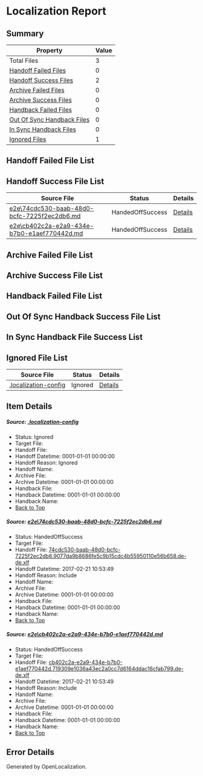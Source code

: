 # <a name='report-top'></a> Localization Report

## Summary
 Property | Value 
 -------- | ----- 
 Total Files | 3
[ Handoff Failed Files ](#handoff-failed-list)| 0
[ Handoff Success Files ](#handoff-success-list)| 2
[ Archive Failed Files ](#archive-failed-list)| 0
[ Archive Success Files ](#archive-success-list)| 0
[ Handback Failed Files ](#handback-failed-list)| 0
[ Out Of Sync Handback Files ](#outofsync-handback-success-list)| 0
[ In Sync Handback Files ](#insync-handback-success-list)| 0
[ Ignored Files ](#ignored-list)| 1

## <a name='handoff-failed-list'></a> Handoff Failed File List

## <a name='handoff-success-list'></a> Handoff Success File List
 Source File | Status | Details 
 ----------- | ------ | ------- 
 [e2e\74cdc530-baab-48d0-bcfc-7225f2ec2db6.md](https://github.com/OpenLocalizationTestOrg/ol-test4/blob/38851cd5739def7b5439d3fce9fbb01f344660a8/e2e/74cdc530-baab-48d0-bcfc-7225f2ec2db6.md) | HandedOffSuccess | [Details](#1ee3e96fb8099941cb002df2d7580abd6f9d44321)
 [e2e\cb402c2a-e2a9-434e-b7b0-e1aef770442d.md](https://github.com/OpenLocalizationTestOrg/ol-test4/blob/38851cd5739def7b5439d3fce9fbb01f344660a8/e2e/cb402c2a-e2a9-434e-b7b0-e1aef770442d.md) | HandedOffSuccess | [Details](#19570cee84196c34432ca9b4ca0170b580ce43952)

## <a name='archive-failed-list'></a> Archive Failed File List

## <a name='archive-success-list'></a> Archive Success File List

## <a name='handback-failed-list'></a> Handback Failed File List

## <a name='outofsync-handback-success-list'></a> Out Of Sync Handback Success File List

## <a name='insync-handback-success-list'></a> In Sync Handback File Success List

## <a name='ignored-list'></a> Ignored File List
 Source File | Status | Details 
 ----------- | ------ | ------- 
 [.localization-config](https://github.com/OpenLocalizationTestOrg/ol-test4/blob/38851cd5739def7b5439d3fce9fbb01f344660a8/.localization-config) | Ignored | [Details](#cb0632cf59c1387fc1742bfb9fa3c47f87e2e5c90)

## Item Details
##### <a name='cb0632cf59c1387fc1742bfb9fa3c47f87e2e5c90'></a> Source: [.localization-config](https://github.com/OpenLocalizationTestOrg/ol-test4/blob/38851cd5739def7b5439d3fce9fbb01f344660a8/.localization-config)
* Status: Ignored
* Target File: 
* Handoff File: 
* Handoff Datetime: 0001-01-01 00:00:00
* Handoff Reason: Ignored
* Handoff Name: 
* Archive File: 
* Archive Datetime: 0001-01-01 00:00:00
* Handback File: 
* Handback Datetime: 0001-01-01 00:00:00
* Handback Name: 
* [Back to Top](#report-top)

##### <a name='1ee3e96fb8099941cb002df2d7580abd6f9d44321'></a> Source: [e2e\74cdc530-baab-48d0-bcfc-7225f2ec2db6.md](https://github.com/OpenLocalizationTestOrg/ol-test4/blob/38851cd5739def7b5439d3fce9fbb01f344660a8/e2e/74cdc530-baab-48d0-bcfc-7225f2ec2db6.md)
* Status: HandedOffSuccess
* Target File: 
* Handoff File: [74cdc530-baab-48d0-bcfc-7225f2ec2db6.9077da9b8686fe5c9b15cdc4b55950110e56b658.de-de.xlf](https://github.com/OpenLocalizationTestOrg/ol-test4-handoff/blob/d275ca35ad3875ae6aaf9b4087899e55b2bf34af/ol-handoff/OpenLocalizationTestOrg/ol-test4-dede/xinjiang/ht/74cdc530-baab-48d0-bcfc-7225f2ec2db6.9077da9b8686fe5c9b15cdc4b55950110e56b658.de-de.xlf)
* Handoff Datetime: 2017-02-21 10:53:49
* Handoff Reason: Include
* Handoff Name: 
* Archive File: 
* Archive Datetime: 0001-01-01 00:00:00
* Handback File: 
* Handback Datetime: 0001-01-01 00:00:00
* Handback Name: 
* [Back to Top](#report-top)

##### <a name='19570cee84196c34432ca9b4ca0170b580ce43952'></a> Source: [e2e\cb402c2a-e2a9-434e-b7b0-e1aef770442d.md](https://github.com/OpenLocalizationTestOrg/ol-test4/blob/38851cd5739def7b5439d3fce9fbb01f344660a8/e2e/cb402c2a-e2a9-434e-b7b0-e1aef770442d.md)
* Status: HandedOffSuccess
* Target File: 
* Handoff File: [cb402c2a-e2a9-434e-b7b0-e1aef770442d.719309e1036a43ec2a0cc7d6164ddac16cfab799.de-de.xlf](https://github.com/OpenLocalizationTestOrg/ol-test4-handoff/blob/d275ca35ad3875ae6aaf9b4087899e55b2bf34af/ol-handoff/OpenLocalizationTestOrg/ol-test4-dede/xinjiang/ht/cb402c2a-e2a9-434e-b7b0-e1aef770442d.719309e1036a43ec2a0cc7d6164ddac16cfab799.de-de.xlf)
* Handoff Datetime: 2017-02-21 10:53:49
* Handoff Reason: Include
* Handoff Name: 
* Archive File: 
* Archive Datetime: 0001-01-01 00:00:00
* Handback File: 
* Handback Datetime: 0001-01-01 00:00:00
* Handback Name: 
* [Back to Top](#report-top)


## Error Details

Generated by OpenLocalization.
